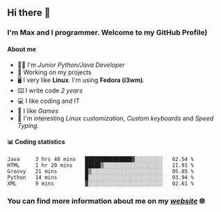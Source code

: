 ## Hi there 👋
### I'm Max and I programmer. Welcome to my GitHub Profile)

#### **About me**
- 👨‍💻 I'm _Junior Python/Java Developer_
- 📁 Working on my projects
- 🖥️ I very like **Linux**. I'm using **Fedora (i3wm)**.
- ⌨️ I write code _2 years_
- 💻 I like coding and IT
- 👾 I like _Games_
- 👀 I'm interesting _Linux customization_, _Custom keyboards_ and _Speed Typing_.

#### 📊 **Coding statistics**
<!--START_SECTION:waka-->
```text
Java     3 hrs 48 mins   ███████████████▓░░░░░░░░░   62.54 % 
HTML     1 hr 20 mins    █████▒░░░░░░░░░░░░░░░░░░░   21.91 % 
Groovy   21 mins         █▒░░░░░░░░░░░░░░░░░░░░░░░   05.85 % 
Python   14 mins         █░░░░░░░░░░░░░░░░░░░░░░░░   03.94 % 
XML      9 mins          ▓░░░░░░░░░░░░░░░░░░░░░░░░   02.61 % 
```
<!--END_SECTION:waka-->

### **You can find more information about me on my _[website](https://merive.herokuapp.com/)_ 🌐**
